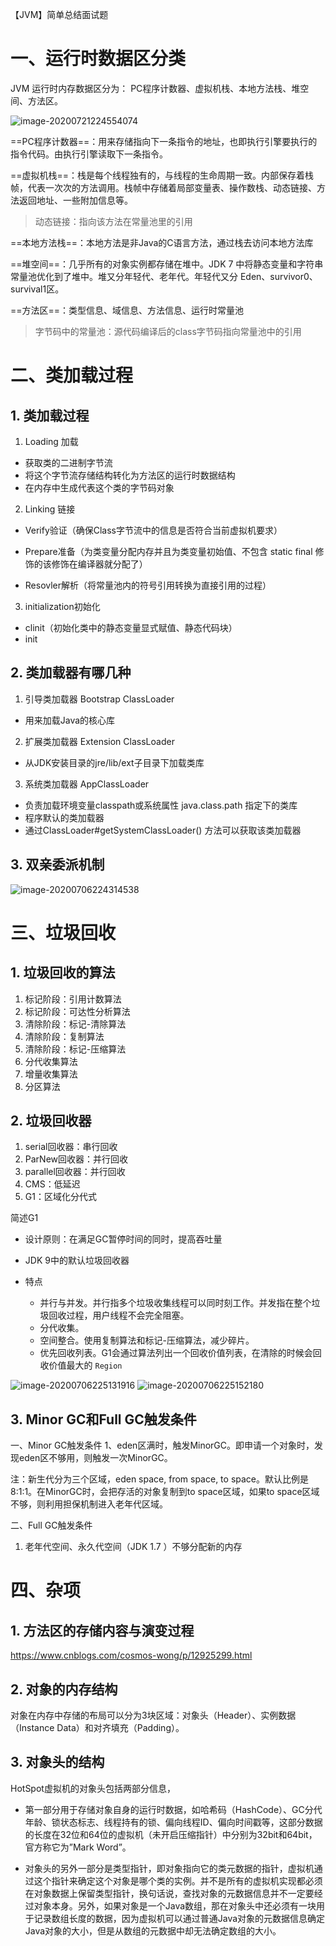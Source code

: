 【JVM】简单总结面试题





# 一、运行时数据区分类

JVM 运行时内存数据区分为： PC程序计数器、虚拟机栈、本地方法栈、堆空间、方法区。



<img src="https://raw.githubusercontent.com/bluepopo/myblog/master/img/20200721224555.png" alt="image-20200721224554074" style="zoom:100%;" />

 ==PC程序计数器==：用来存储指向下一条指令的地址，也即执行引擎要执行的指令代码。由执行引擎读取下一条指令。

==虚拟机栈==：栈是每个线程独有的，与线程的生命周期一致。内部保存着栈帧，代表一次次的方法调用。栈帧中存储着局部变量表、操作数栈、动态链接、方法返回地址、一些附加信息等。

> 动态链接：指向该方法在常量池里的引用

==本地方法栈==：本地方法是非Java的C语言方法，通过栈去访问本地方法库

==堆空间==：几乎所有的对象实例都存储在堆中。JDK 7 中将静态变量和字符串常量池优化到了堆中。堆又分年轻代、老年代。年轻代又分 Eden、survivor0、survival1区。

==方法区==：类型信息、域信息、方法信息、运行时常量池

> 字节码中的常量池：源代码编译后的class字节码指向常量池中的引用





# 二、类加载过程

## 1. 类加载过程

1. Loading 加载

- 获取类的二进制字节流
- 将这个字节流存储结构转化为方法区的运行时数据结构
- 在内存中生成代表这个类的字节码对象

2. Linking 链接

- Verify验证（确保Class字节流中的信息是否符合当前虚拟机要求）
- Prepare准备（为类变量分配内存并且为类变量初始值、不包含 static final 修饰的该修饰在编译器就分配了）

- Resovler解析（将常量池内的符号引用转换为直接引用的过程）

3. initialization初始化

- clinit（初始化类中的静态变量显式赋值、静态代码块）
- init



## 2. 类加载器有哪几种

1. 引导类加载器 Bootstrap ClassLoader

- 用来加载Java的核心库

2. 扩展类加载器 Extension ClassLoader

- 从JDK安装目录的jre/lib/ext子目录下加载类库

3. 系统类加载器 AppClassLoader

- 负责加载环境变量classpath或系统属性 java.class.path 指定下的类库
- 程序默认的类加载器
- 通过ClassLoader#getSystemClassLoader() 方法可以获取该类加载器





## 3. 双亲委派机制

<img src="https://raw.githubusercontent.com/bluepopo/myblog/master/img/20200706224528.png" alt="image-20200706224314538" style="zoom:100%;" />







# 三、垃圾回收



## 1. 垃圾回收的算法

1. 标记阶段：引用计数算法
2. 标记阶段：可达性分析算法
3. 清除阶段：标记-清除算法
4. 清除阶段：复制算法
5. 清除阶段：标记-压缩算法
6. 分代收集算法
7. 增量收集算法
8. 分区算法



## 2. 垃圾回收器

1. serial回收器：串行回收
2. ParNew回收器：并行回收
3. parallel回收器：并行回收
4. CMS：低延迟
5. G1：区域化分代式



简述G1

- 设计原则：在满足GC暂停时间的同时，提高吞吐量

- JDK 9中的默认垃圾回收器
- 特点
  - 并行与并发。并行指多个垃圾收集线程可以同时刻工作。并发指在整个垃圾回收过程，用户线程不会完全阻塞。
  - 分代收集。
  - 空间整合。使用复制算法和标记-压缩算法，减少碎片。
  - 优先回收列表。G1会通过算法列出一个回收价值列表，在清除的时候会回收价值最大的 `Region`



<img src="https://raw.githubusercontent.com/bluepopo/myblog/master/img/20200706231319.png" alt="image-20200706225131916" style="zoom:100%;" />

<img src="https://raw.githubusercontent.com/bluepopo/myblog/master/img/20200706231304.png" alt="image-20200706225152180" style="zoom:100%;" />





## 3. Minor GC和Full GC触发条件

一、Minor GC触发条件
   1、eden区满时，触发MinorGC。即申请一个对象时，发现eden区不够用，则触发一次MinorGC。

   注：新生代分为三个区域，eden space, from space, to space。默认比例是8:1:1。在MinorGC时，会把存活的对象复制到to space区域，如果to space区域不够，则利用担保机制进入老年代区域。

二、Full GC触发条件

1. 老年代空间、永久代空间（JDK 1.7 ）不够分配新的内存





# 四、杂项

## 1. 方法区的存储内容与演变过程

https://www.cnblogs.com/cosmos-wong/p/12925299.html



## 

## 2. 对象的内存结构

对象在内存中存储的布局可以分为3块区域：对象头（Header）、实例数据（Instance Data）和对齐填充（Padding）。

## 3. 对象头的结构

HotSpot虚拟机的对象头包括两部分信息，

- 第一部分用于存储对象自身的运行时数据，如哈希码（HashCode）、GC分代年龄、锁状态标志、线程持有的锁、偏向线程ID、偏向时间戳等，这部分数据的长度在32位和64位的虚拟机（未开启压缩指针）中分别为32bit和64bit，官方称它为”Mark Word”。

- 对象头的另外一部分是类型指针，即对象指向它的类元数据的指针，虚拟机通过这个指针来确定这个对象是哪个类的实例。并不是所有的虚拟机实现都必须在对象数据上保留类型指针，换句话说，查找对象的元数据信息并不一定要经过对象本身。另外，如果对象是一个Java数组，那在对象头中还必须有一块用于记录数组长度的数据，因为虚拟机可以通过普通Java对象的元数据信息确定Java对象的大小，但是从数组的元数据中却无法确定数组的大小。